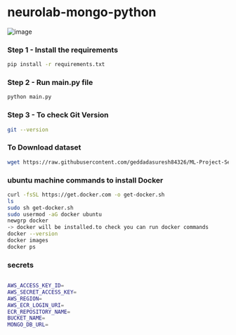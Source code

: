 # neurolab-mongo-python

![image](https://user-images.githubusercontent.com/57321948/196933065-4b16c235-f3b9-4391-9cfe-4affcec87c35.png)

### Step 1 - Install the requirements

```bash
pip install -r requirements.txt
```

### Step 2 - Run main.py file

```bash
python main.py
```
### Step 3 - To check Git Version

```bash
git --version
```
### To Download dataset
```bash
wget https://raw.githubusercontent.com/geddadasuresh84326/ML-Project-Sensor-fault-detection/main/aps_failure_training_set1.csv
```
### ubuntu machine commands to install Docker
```bash
curl -fsSL https://get.docker.com -o get-docker.sh
ls
sudo sh get-docker.sh
sudo usermod -aG docker ubuntu
newgrp docker
-> docker will be installed.to check you can run docker commands
docker --version
docker images
docker ps

```
### secrets
```bash

AWS_ACCESS_KEY_ID=
AWS_SECRET_ACCESS_KEY=
AWS_REGION=
AWS_ECR_LOGIN_URI=
ECR_REPOSITORY_NAME=
BUCKET_NAME=
MONGO_DB_URL=
```